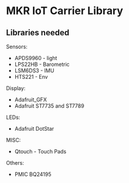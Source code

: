 # MKR IoT Carrier Library

## Libraries needed
Sensors:
* APDS9960 - light
* LPS22HB - Barometric
* LSM6DS3 - IMU
* HTS221 - Env

Display:
* Adafruit_GFX
* Adafruit ST7735 and ST7789
 
LEDs:
* Adafruit DotStar
 
MISC: 
* Qtouch - Touch Pads

Others:
* PMIC BQ24195
